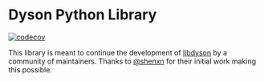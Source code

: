 # Dyson Python Library

[![codecov](https://codecov.io/gh/libdyson-wg/libdyson-neon/branch/main/graph/badge.svg?token=v2OypI2WaI)](https://codecov.io/gh/libdyson-wg/libdyson-neon)

This library is meant to continue the development of [libdyson](https://github.com/shenxn/libdyson) by a community of maintainers. Thanks to [@shenxn](https://github.com/shenxn) for their initial work making this possible.
